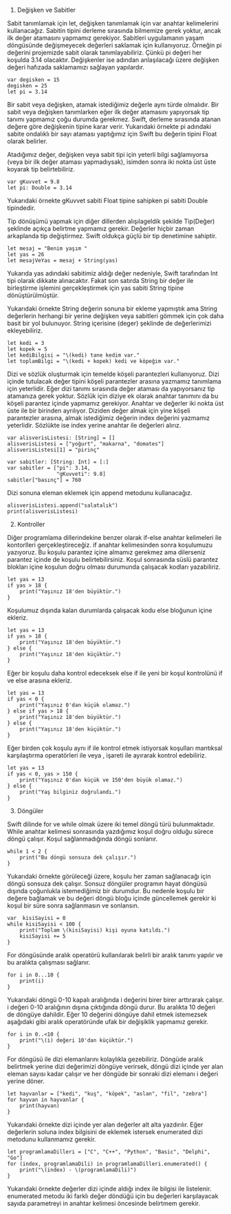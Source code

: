 1. Değişken ve Sabitler

Sabit tanımlamak için let, değişken tanımlamak için var anahtar kelimelerini kullanacağız. Sabitin tipini derleme sırasında bilmemize gerek yoktur, ancak ilk değer atamasını yapmamız gerekiyor. Sabitleri uygulamanın yaşam döngüsünde değişmeyecek değerleri saklamak için kullanıyoruz. Örneğin pi değerini projemizde sabit olarak tanımlayabiliriz. Çünkü pi değeri her koşulda 3.14 olacaktır. Değişkenler ise adından anlaşılacağı üzere değişken değeri hafızada saklamamızı sağlayan yapılardır.
    
    var degisken = 15
    degisken = 25
    let pi = 3.14

Bir sabit veya değişken, atamak istediğimiz değerle aynı türde olmalıdır. Bir sabit veya değişken tanımlarken eğer ilk değer atamasını yapıyorsak tip tanımı yapmamız çoğu durumda gerekmez. Swift, derleme sırasında atanan değere göre değişkenin tipine karar verir. Yukarıdaki örnekte pi adındaki sabite ondalıklı bir sayı ataması yaptığımız için Swift bu değerin tipini Float olarak belirler.

Atadığımız değer, değişken veya sabit tipi için yeterli bilgi sağlamıyorsa (veya bir ilk değer ataması yapmadıysak), isimden sonra iki nokta üst üste koyarak tip belirtebiliriz.

    var gKuvvet = 9.8
    let pi: Double = 3.14

Yukarıdaki örnekte gKuvvet sabiti Float tipine sahipken pi sabiti Double tipindedir.

Tip dönüşümü yapmak için diğer dillerden alışılageldik şekilde Tip(Değer) şeklinde açıkça belirtme yapmamız gerekir. Değerler hiçbir zaman arkaplanda tip değiştirmez. Swift oldukça güçlü bir tip denetimine sahiptir.

    let mesaj = "Benim yaşım "
    let yas = 26
    let mesajVeYas = mesaj + String(yas)

Yukarıda yas adındaki sabitimiz aldığı değer nedeniyle, Swift tarafından Int tipi olarak dikkate alınacaktır. Fakat son satırda String bir değer ile birleştirme işlemini gerçekleştirmek için yas sabiti String tipine dönüştürülmüştür.

Yukarıdaki örnekte String değerin sonuna bir ekleme yapmıştık ama String değerlerin herhangi bir yerine değişken veya sabitleri gömmek için çok daha basit bir yol bulunuyor. String içerisine (deger) şeklinde de değerlerimizi ekleyebiliriz.

    let kedi = 3
    let kopek = 5
    let kediBilgisi = "\(kedi) tane kedim var."
    let toplamBilgi = "\(kedi + kopek) kedi ve köpeğim var."

Dizi ve sözlük oluşturmak için temelde köşeli parantezleri kullanıyoruz. Dizi içinde tutulacak değer tipini köşeli parantezler arasına yazmamız tanımlama için yeterlidir. Eğer dizi tanımı sırasında değer ataması da yapıyorsanız tip atamanıza gerek yoktur. Sözlük için diziye ek olarak anahtar tanımını da bu köşeli parantez içinde yapmamız gerekiyor. Anahtar ve değerler iki nokta üst üste ile bir birinden ayrılıyor. Diziden değer almak için yine köşeli parantezler arasına, almak istediğimiz değerin index değerini yazmamız yeterlidir. Sözlükte ise index yerine anahtar ile değerleri alırız.

    var alisverisListesi: [String] = []
    alisverisListesi = ["yoğurt", "makarna", "domates"]
    alisverisListesi[1] = "pirinç"

    var sabitler: [String: Int] = [:]
    var sabitler = ["pi": 3.14,
                    "gKuvveti": 9.8]
    sabitler["basınç"] = 760

Dizi sonuna eleman eklemek için append metodunu kullanacağız.

    alisverisListesi.append("salatalık")
    print(alisverisListesi)

2.  Kontroller

Diğer programlama dillerindekine benzer olarak if-else anahtar kelimeleri ile kontorlleri gerçekleştireceğiz. if anahtar kelimesinden sonra koşulumuzu yazıyoruz. Bu koşulu parantez içine almamız gerekmez ama dilerseniz parantez içinde de koşulu belirtebilirsiniz. Koşul sonrasında süslü parantez blokları içine koşulun doğru olması durumunda çalışacak kodları yazabiliriz.

    let yas = 13
    if yas > 18 {
        print("Yaşınız 18'den büyüktür.")
    }
Koşulumuz dışında kalan durumlarda çalışacak kodu else bloğunun içine ekleriz.

    let yas = 13
    if yas > 18 {
        print("Yaşınız 18'den büyüktür.")
    } else {
        print("Yaşınız 18'den küçüktür.")
    }
Eğer bir koşulu daha kontrol edeceksek else if ile yeni bir koşul kontrolünü if ve else arasına ekleriz.

    let yas = 13
    if yas < 0 {
        print("Yaşınız 0'dan küçük olamaz.")
    } else if yas > 18 {
        print("Yaşınız 18'den büyüktür.")
    } else {
        print("Yaşınız 18'den küçüktür.")
    }
Eğer birden çok koşulu aynı if ile kontrol etmek istiyorsak koşulları mantıksal karşılaştırma operatörleri ile veya , işareti ile ayırarak kontrol edebiliriz.

    let yas = 13
    if yas < 0, yas > 150 {
        print("Yaşınız 0'dan küçük ve 150'den büyük olamaz.")
    } else {
        print("Yaş bilginiz doğrulandı.")
    }

3.  Döngüler

Swift dilinde for ve while olmak üzere iki temel döngü türü bulunmaktadır. While anahtar kelimesi sonrasında yazdığımız koşul doğru olduğu sürece döngü çalışır. Koşul sağlanmadığında döngü sonlanır.

    while 1 < 2 {
        print("Bu döngü sonsuza dek çalışır.")
    }

Yukarıdaki örnekte görüleceği üzere, koşulu her zaman sağlanacağı için döngü sonsuza dek çalışır. Sonsuz döngüler programın hayat döngüsü dışında çoğunlukla istemediğimiz bir durumdur. Bu nedenle koşulu bir değere bağlamak ve bu değeri döngü bloğu içinde güncellemek gerekir ki koşul bir süre sonra sağlanmasın ve sonlansın.

    var  kisiSayisi = 0
    while kisiSayisi < 100 {
        print("Toplam \(kisiSayisi) kişi oyuna katıldı.")
        kisiSayisi += 5 
    }

For döngüsünde aralık operatörü kullanılarak belirli bir aralık tanımı yapılır ve bu aralıkta çalışması sağlanır.

    for i in 0...10 {
        print(i)
    } 

Yukarıdaki döngü 0-10 kapalı aralığında i değerini birer birer arttırarak çalışır. i değeri 0-10 aralığının dışına çıktığında döngü durur. Bu aralıkta 10 değeri de döngüye dahildir. Eğer 10 değerini döngüye dahil etmek istemezsek aşağıdaki gibi aralık operatöründe ufak bir değişiklik yapmamız gerekir.

    for i in 0..<10 {
        print("\(i) değeri 10'dan küçüktür.")
    }

For döngüsü ile dizi elemanlarını kolaylıkla gezebiliriz. Döngüde aralık belirtmek yerine dizi değerimizi döngüye verirsek, döngü dizi içinde yer alan eleman sayısı kadar çalışır ve her döngüde bir sonraki dizi elemanı i değeri yerine döner.

    let hayvanlar = ["kedi", "kuş", "köpek", "aslan", "fil", "zebra"]
    for hayvan in hayvanlar {
        print(hayvan)
    }

Yukarıdaki örnekte dizi içinde yer alan değerler alt alta yazdırılır. Eğer değerlerin soluna index bilgisini de eklemek istersek enumerated dizi metodunu kullanmamız gerekir.

    let programlamaDilleri = ["C", "C++", "Python", "Basic", "Delphi", "Go"]
    for (index, programlamaDili) in programlamaDilleri.enumerated() {
        print("\(index) - \(programlamaDili)")
    }

Yukarıdaki örnekte değerler dizi içinde aldığı index ile bilgisi ile listelenir. enumerated metodu iki farklı değer döndüğü için bu değerleri karşılayacak sayıda parametreyi in anahtar kelimesi öncesinde belirtmem gerekir.
